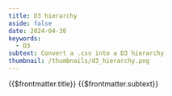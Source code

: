 ```yaml
---
title: D3 hierarchy
aside: false
date: 2024-04-30
keywords:
  - D3
subtext: Convert a .csv into a D3 hierarchy
thumbnail: /thumbnails/d3_hierarchy.png
---
```


<FigureTitle>{{$frontmatter.title}}</FigureTitle>
<SubtitleHeader>{{$frontmatter.subtext}}</SubtitleHeader>
<D3PlotContainer>
<svg></svg>
</D3PlotContainer>

<script setup>
import { ref, onMounted, watch, computed} from 'vue';
import * as d3 from 'd3';

const root = ref(null);

const width = 500;
const dx = 6;

const dataFile = 
  'https://raw.githubusercontent.com/dms-vep/Nipah_Malaysia_RBP_DMS/master/results/filtered_data/public_filtered/RBP_mutation_effects_cell_entry_CHO-bEFNB3.csv';

const colorScale = computed(() => {
  return d3.scaleDiverging()
    .domain([-4, 0, 2])
    .interpolator(d3.interpolateRdBu);
});

function makePlot() {


  const dy = width / (root.value.height + 1);

  // Create a tree layout.
  const tree = d3.tree().nodeSize([dx, dy]);

  // Sort the tree and apply the layout.
  root.value.sort((a, b) => d3.ascending(a.data.name, b.data.name));
  tree(root.value);
  
  let x0 = Infinity;
  let x1 = -x0;
  root.value.each(d => {
    if (d.x > x1) x1 = d.x;
    if (d.x < x0) x0 = d.x;
  });

  // Compute the adjusted height of the tree.
  const height = x1 - x0 + dx * 2;

  const svg = d3.select('svg')
    .attr('width', width)
    .attr('height', height)
    .attr("viewBox", [-dy / 3, x0 - dx, width, height])

  svg.append("g")
    .attr("fill", "none")
    .attr("stroke", "currentColor")
    .attr("stroke-opacity", 0.3)
    .attr("stroke-width", 1.5)
    .selectAll()
    .data(root.value.links())
    .join("path")
    .attr("d", d3.linkHorizontal()
      .x(d => d.y)
      .y(d => d.x));

  const node = svg.append("g")
    .attr("stroke-linejoin", "round")
    .attr("stroke-width", 3)
    .selectAll()
    .data(root.value.descendants()) 
    .join("g")
    .attr("transform", d => `translate(${d.y},${d.x})`);

  node.append("circle")
    .attr("fill", d => {
      if (d.depth === 3) {
        return colorScale.value(d.data.entry);
      }
      return "currentColor";
    })
    .attr("r", 5);

  node.append("text")
    .attr("dy", "0.31em")
    .attr("fill", "currentColor")
    .attr("x", d => d.children ? -10 :22)
    .attr("text-anchor", d => d.children ? "end" : "middle")
    .attr('font-size', '12px')
    .text(d => {
      // Assuming depth 0 = root, depth 1 = site, depth 2 = mutant, depth 3 = entry_CHO_bEFNB2
      if (d.depth === 0) {
        return "Sites"; // Label for root node
      } else if (d.depth === 1) {
        return d.data[0]; // Label for site
      } else if (d.depth === 2) {
        return d.data[0]; // Label for mutant
      } else if (d.depth === 3) {
        return d3.format(".1f")(parseFloat(d.data.entry));
      }
    });

}
async function fetchData() {
  const csv = await d3.csv(dataFile);

  const array = csv.map((d) => ({
    site: +d.site,
    wildtype: d.wildtype,
    mutant: d.mutant,
    entry: +d.entry_CHO_bEFNB3,
  }));

  const filteredArray = array.filter(d => d.site <= 73);

  const group = d3.group(filteredArray, d => d.site, d => d.mutant);

  const test = d3.hierarchy(group);

  const groupWithEntry = Array.from(group, ([site, mutants]) => [
    site,
    Array.from(mutants, ([mutant, entries]) => ({
      mutant,
      entry: entries[0].entry
    }))
  ]);
  
  root.value = test;
}

fetchData()


watch (root, () => {
  makePlot()
})
</script>

